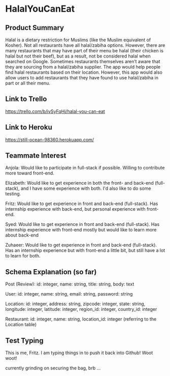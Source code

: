 # HalalYouCanEat

## Product Summary

Halal is a dietary restriction for Muslims (like the Muslim equivalent of Kosher).
Not all restaurants have all halal/zabiha options. However, there are many restaurants that may have part
of their menu be halal (their chicken is halal but not their beef), but as a result, not be considered halal
when searched on Google. Sometimes restaurants themselves aren’t aware that they are sourcing from a
halal/zabiha supplier. The app would help people find halal restaurants based on their location. However,
this app would also allow users to add restaurants that they have found to use halal/zabiha in part or all
their menu.

## Link to Trello

https://trello.com/b/ivSyFqHj/halal-you-can-eat

## Link to Heroku

https://still-ocean-98360.herokuapp.com/

## Teammate Interest

Anjola: Would like to participate in full-stack if possible. Willing to contribute more toward front-end.

Elizabeth: Would like to get experience in both the front- and back-end (full-stack), and I have some experience with both. I'd also like to do some testing.

Fritz: Would like to get experience in front and back-end (full-stack). Has internship experience with back-end, but personal experience with front-end.

Syed: Would like to get experience in front and back-end (full-stack). Has internship experience with front-end mostly but would like to learn more about back-end

Zuhaeer: Would like to get experience in front and back-end (full-stack). Has an internship experience but with front-end a little bit, but still have a lot to learn for both.

## Schema Explanation (so far)

Post (Review): id: integer, name: string, title: string, body: text

User: id: integer, name: string, email: string, password: string

Location: id: integer, address: string, zipcode: integer, state: string, longitude: integer, latitude: integer, region_id: integer, country_id: integer

Restaurant: id: integer, name: string, location_id: integer (referring to the Location table)

## Test Typing

This is me, Fritz. I am typing things in to push it back into Github! Woot woot!

currently grinding on securing the bag, brb ...
